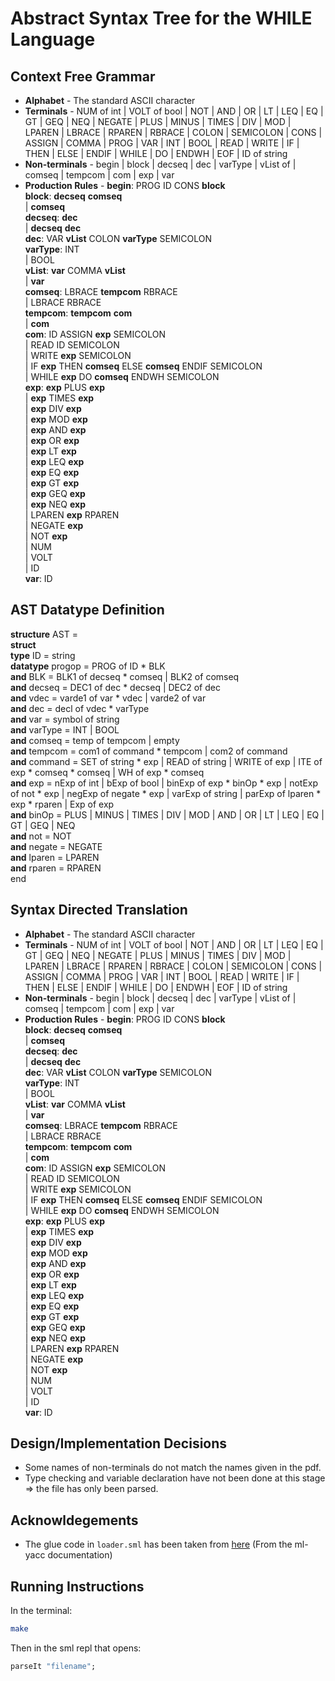 # Abstract Syntax Tree for the WHILE Language

## Context Free Grammar

- **Alphabet** - The standard ASCII character  
- **Terminals** - NUM of int | VOLT of bool | NOT | AND | OR | LT | LEQ | EQ | GT | GEQ | NEQ | NEGATE | PLUS | MINUS | TIMES | DIV | MOD | LPAREN | LBRACE | RPAREN | RBRACE | COLON | SEMICOLON | CONS | ASSIGN | COMMA | PROG | VAR | INT | BOOL | READ | WRITE | IF | THEN | ELSE | ENDIF | WHILE | DO | ENDWH | EOF | ID of string
- **Non-terminals** - begin | block | decseq | dec | varType | vList of | comseq | tempcom | com | exp | var  
- **Production Rules** -
**begin**: PROG ID CONS **block**  
**block**: **decseq** **comseq**  
| **comseq**  
**decseq**: **dec**  
| **decseq** **dec**  
**dec**: VAR **vList** COLON **varType** SEMICOLON  
**varType**: INT  
| BOOL  
**vList**: **var** COMMA **vList**  
| **var**  
**comseq**: LBRACE **tempcom** RBRACE  
| LBRACE RBRACE  
**tempcom**: **tempcom** **com**  
| **com**  
**com**: ID ASSIGN **exp** SEMICOLON  
| READ ID SEMICOLON  
| WRITE **exp** SEMICOLON  
| IF **exp** THEN **comseq** ELSE **comseq** ENDIF SEMICOLON  
| WHILE **exp** DO **comseq** ENDWH SEMICOLON  
**exp**: **exp** PLUS **exp**  
| **exp** TIMES **exp**  
| **exp** DIV **exp**  
| **exp** MOD **exp**  
| **exp** AND **exp**  
| **exp** OR **exp**  
| **exp** LT **exp**  
| **exp** LEQ **exp**  
| **exp** EQ **exp**  
| **exp** GT **exp**  
| **exp** GEQ **exp**  
| **exp** NEQ **exp**  
| LPAREN **exp** RPAREN  
| NEGATE **exp**  
| NOT **exp**  
| NUM  
| VOLT  
| ID  
**var**: ID

## AST Datatype Definition

**structure** AST =  
**struct**  
**type** ID = string  
**datatype** progop = PROG of ID * BLK  
**and** BLK = BLK1 of decseq * comseq | BLK2 of comseq  
**and** decseq =  DEC1 of dec * decseq | DEC2 of dec  
**and** vdec = varde1 of var * vdec | varde2 of var  
**and** dec =  decl of vdec * varType  
**and** var = symbol of string  
**and** varType = INT | BOOL  
**and** comseq = temp of tempcom | empty  
**and** tempcom = com1 of command * tempcom | com2 of command  
**and** command = SET of string * exp | READ of string | WRITE of exp | ITE of exp * comseq * comseq | WH of exp * comseq  
**and** exp = nExp of int | bExp of bool | binExp of exp * binOp * exp | notExp of not * exp | negExp of negate * exp | varExp of string | parExp of lparen * exp * rparen | Exp of exp  
**and** binOp = PLUS | MINUS | TIMES | DIV | MOD | AND | OR | LT | LEQ | EQ | GT | GEQ | NEQ  
**and** not = NOT  
**and** negate = NEGATE  
**and** lparen = LPAREN  
**and** rparen = RPAREN  
end  

## Syntax Directed Translation

- **Alphabet** - The standard ASCII character  
- **Terminals** - NUM of int | VOLT of bool | NOT | AND | OR | LT | LEQ | EQ | GT | GEQ | NEQ | NEGATE | PLUS | MINUS | TIMES | DIV | MOD | LPAREN | LBRACE | RPAREN | RBRACE | COLON | SEMICOLON | CONS | ASSIGN | COMMA | PROG | VAR | INT | BOOL | READ | WRITE | IF | THEN | ELSE | ENDIF | WHILE | DO | ENDWH | EOF | ID of string
- **Non-terminals** - begin | block | decseq | dec | varType | vList of | comseq | tempcom | com | exp | var  
- **Production Rules** -
**begin**: PROG ID CONS **block**  
**block**: **decseq** **comseq**  
| **comseq**  
**decseq**: **dec**  
| **decseq** **dec**  
**dec**: VAR **vList** COLON **varType** SEMICOLON  
**varType**: INT  
| BOOL  
**vList**: **var** COMMA **vList**  
| **var**  
**comseq**: LBRACE **tempcom** RBRACE  
| LBRACE RBRACE  
**tempcom**: **tempcom** **com**  
| **com**  
**com**: ID ASSIGN **exp** SEMICOLON  
| READ ID SEMICOLON  
| WRITE **exp** SEMICOLON  
| IF **exp** THEN **comseq** ELSE **comseq** ENDIF SEMICOLON  
| WHILE **exp** DO **comseq** ENDWH SEMICOLON  
**exp**: **exp** PLUS **exp**  
| **exp** TIMES **exp**  
| **exp** DIV **exp**  
| **exp** MOD **exp**  
| **exp** AND **exp**  
| **exp** OR **exp**  
| **exp** LT **exp**  
| **exp** LEQ **exp**  
| **exp** EQ **exp**  
| **exp** GT **exp**  
| **exp** GEQ **exp**  
| **exp** NEQ **exp**  
| LPAREN **exp** RPAREN  
| NEGATE **exp**  
| NOT **exp**  
| NUM  
| VOLT  
| ID  
**var**: ID

## Design/Implementation Decisions

- Some names of non-terminals do not match the names given in the pdf.
- Type checking and variable declaration have not been done at this stage => the file has only been parsed.

## Acknowldegements

- The glue code in `loader.sml` has been taken from [here](https://www.smlnj.org/doc/ML-Yacc/mlyacc007.html) (From the ml-yacc documentation)

## Running Instructions

In the terminal: 

```bash
make
```

Then in the sml repl that opens:

```sml
parseIt "filename";
```